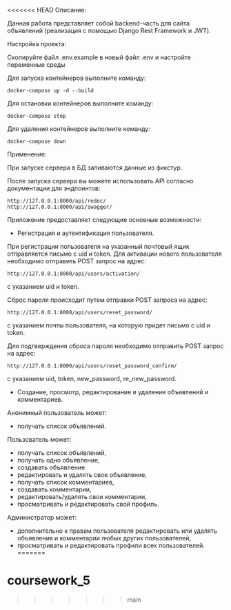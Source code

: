 <<<<<<< HEAD
Описание:

Данная работа представляет собой backend-часть для сайта объявлений (реализация с помощью Django Rest Framework и JWT).

Настройка проекта:

Скопируйте файл .env.example в новый файл .env и настройте переменные среды

Для запуска контейнеров выполните команду:

    docker-compose up -d --build
Для остановки контейнеров выполните команду:

    docker-compose stop
Для удаления контейнеров выполните команду:

    docker-compose down
Применение:

При запуске сервера в БД заливаются данные из фикстур.

После запуска сервера вы можете использовать API согласно документации для эндпоинтов:

    http://127.0.0.1:8000/api/redoc/
    http://127.0.0.1:8000/api/swagger/
Приложение предоставляет следующие основные возможности:

* Регистрация и аутентификация пользователя.

При регистрации пользователя на указанный почтовый ящик отправляется письмо с uid и token. Для активации нового пользователя необходимо отправить POST запрос на адрес:

    http://127.0.0.1:8000/api/users/activation/
с указанием uid и token.

Сброс пароля происходит путем отправки POST запроса на адрес:

    http://127.0.0.1:8000/api/users/reset_password/
с указанием почты пользователя, на которую придет письмо с uid и token. 

Для подтверждения сброса пароля необходимо отправить POST запрос на адрес:

    http://127.0.0.1:8000/api/users/reset_password_confirm/
с указанием uid, token, new_password, re_new_password.

* Создание, просмотр, редактирование и удаление объявлений и комментариев.

Анонимный пользователь может:

* получать список объявлений.

Пользователь может:

* получать список объявлений,
* получать одно объявление,
* создавать объявление
* редактировать и удалять свое объявление,
* получать список комментариев,
* создавать комментарии,
* редактировать/удалять свои комментарии,
* просматривать и редактировать свой профиль.

Администратор может:

* дополнительно к правам пользователя редактировать или удалять объявления и комментарии любых других пользователей,
* просматривать и редактировать профили всех пользователей.
=======
# coursework_5
>>>>>>> main
